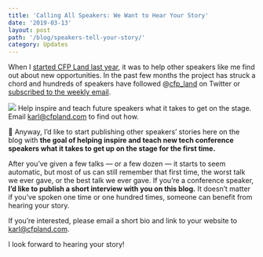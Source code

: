 ```yaml
---
title: 'Calling All Speakers: We Want to Hear Your Story'
date: '2019-03-13'
layout: post
path: '/blog/speakers-tell-your-story/'
category: Updates
---
```


When I [started CFP Land last
year](/how-cfpland-came-to-be/),
it was to help other speakers like me find out about new opportunities. In the
past few months the project has struck a chord and hundreds of speakers have
followed @[cfp_land](https://twitter.com/cfp_land) on Twitter or [subscribed to
the weekly email](https://www.cfpland.com/).

<!--more-->

![](https://cdn-images-1.medium.com/max/2600/1*bmxvII4crxCtfxC8iV84Og.jpeg)
<span class="figcaption_hack">Help inspire and teach future speakers what it takes to get on the stage. Email
[karl@cfpland.com](mailto:karl@cfpland.com) to find out how.</span>

📖 Anyway, I’d like to start publishing other speakers’ stories here on the blog
with **the goal of helping inspire and teach new tech conference speakers what
it takes to get up on the stage for the first time.**

After you’ve given a few talks — or a few dozen — it starts to seem automatic,
but most of us can still remember that first time, the worst talk we ever gave,
or the best talk we ever gave. If you’re a conference speaker, **I’d like to
publish a short interview with you on this blog.** It doesn’t matter if you’ve
spoken one time or one hundred times, someone can benefit from hearing your
story.

If you’re interested, please email a short bio and link to your website to
[karl@cfpland.com](mailto:karl@cfpland.com).

I look forward to hearing your story!
